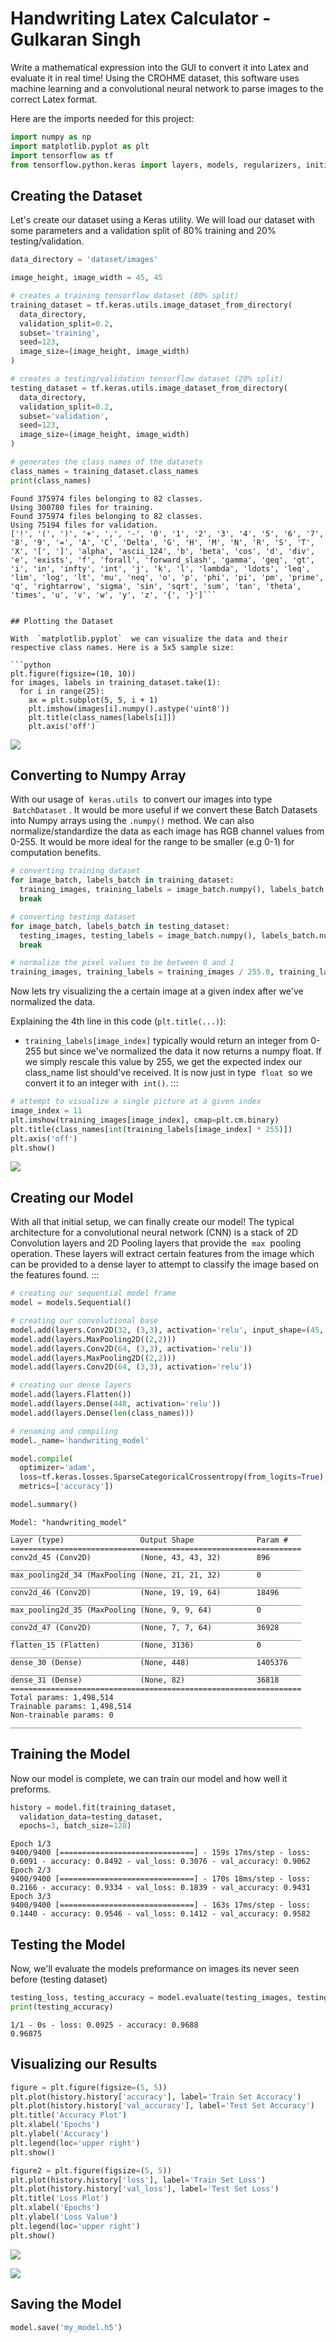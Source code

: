 # Handwriting Latex Calculator - Gulkaran Singh

Write a mathematical expression into the GUI to convert it into Latex
and evaluate it in real time! Using the CROHME dataset, this software
uses machine learning and a convolutional neural network to parse images
to the correct Latex format.

Here are the imports needed for this project:

```python
import numpy as np
import matplotlib.pyplot as plt
import tensorflow as tf
from tensorflow.python.keras import layers, models, regularizers, initializers, optimizers
```

## Creating the Dataset

Let\'s create our dataset using a Keras utility. We will load our
dataset with some parameters and a validation split of 80% training and
20% testing/validation.

```python
data_directory = 'dataset/images'

image_height, image_width = 45, 45

# creates a training tensorflow dataset (80% split)
training_dataset = tf.keras.utils.image_dataset_from_directory(
  data_directory,
  validation_split=0.2,
  subset='training',
  seed=123,
  image_size=(image_height, image_width)
)

# creates a testing/validation tensorflow dataset (20% split)
testing_dataset = tf.keras.utils.image_dataset_from_directory(
  data_directory,
  validation_split=0.2,
  subset='validation',
  seed=123,
  image_size=(image_height, image_width)
)

# generates the class names of the datasets
class_names = training_dataset.class_names
print(class_names)
```
```
Found 375974 files belonging to 82 classes.
Using 300780 files for training.
Found 375974 files belonging to 82 classes.
Using 75194 files for validation.
['!', '(', ')', '+', ',', '-', '0', '1', '2', '3', '4', '5', '6', '7', '8', '9', '=', 'A', 'C', 'Delta', 'G', 'H', 'M', 'N', 'R', 'S', 'T', 'X', '[', ']', 'alpha', 'ascii_124', 'b', 'beta', 'cos', 'd', 'div', 'e', 'exists', 'f', 'forall', 'forward_slash', 'gamma', 'geq', 'gt', 'i', 'in', 'infty', 'int', 'j', 'k', 'l', 'lambda', 'ldots', 'leq', 'lim', 'log', 'lt', 'mu', 'neq', 'o', 'p', 'phi', 'pi', 'pm', 'prime', 'q', 'rightarrow', 'sigma', 'sin', 'sqrt', 'sum', 'tan', 'theta', 'times', 'u', 'v', 'w', 'y', 'z', '{', '}']```


## Plotting the Dataset

With  `matplotlib.pyplot`  we can visualize the data and their
respective class names. Here is a 5x5 sample size:

```python
plt.figure(figsize=(10, 10))
for images, labels in training_dataset.take(1):
  for i in range(25):
    ax = plt.subplot(5, 5, i + 1)
    plt.imshow(images[i].numpy().astype('uint8'))
    plt.title(class_names[labels[i]])
    plt.axis('off')
```

![](readme_images/5x5_grid.png)

## Converting to Numpy Array

With our usage of  `keras.utils`  to convert our images into type
 `BatchDataset` . It would be more useful if we convert these Batch
Datasets into Numpy arrays using the `.numpy()` method. We can also
normalize/standardize the data as each image has RGB channel values from
0-255. It would be more ideal for the range to be smaller (e.g 0-1) for
computation benefits.

```python
# converting training dataset
for image_batch, labels_batch in training_dataset:
  training_images, training_labels = image_batch.numpy(), labels_batch.numpy()
  break

# converting testing dataset
for image_batch, labels_batch in testing_dataset:
  testing_images, testing_labels = image_batch.numpy(), labels_batch.numpy()
  break

# normalize the pixel values to be between 0 and 1
training_images, training_labels = training_images / 255.0, training_labels / 255.0
```

Now lets try visualizing the a certain image at a given index after
we\'ve normalized the data.

Explaining the 4th line in this code (`plt.title(...)`):

-   `training_labels[image_index]` typically would return an integer
    from 0-255 but since we\'ve normalized the data it now returns a
    numpy float. If we simply rescale this value by 255, we get the
    expected index our class_name list should\'ve received. It is now
    just in type  `float`  so we convert it to an integer with  `int()`.
:::

```python
# attempt to visualize a single picture at a given index
image_index = 11
plt.imshow(training_images[image_index], cmap=plt.cm.binary)
plt.title(class_names[int(training_labels[image_index] * 255)])
plt.axis('off')
plt.show()
```

![](readme_images/plus.png)

## Creating our Model

With all that initial setup, we can finally create our model! The
typical architecture for a convolutional neural network (CNN) is a stack
of 2D Convolution layers and 2D Pooling layers that provide the  `max` 
pooling operation. These layers will extract certain features from the
image which can be provided to a dense layer to attempt to classify the
image based on the features found.
:::

```python
# creating our sequential model frame
model = models.Sequential()

# creating our convolutional base
model.add(layers.Conv2D(32, (3,3), activation='relu', input_shape=(45, 45, 3)))
model.add(layers.MaxPooling2D((2,2)))
model.add(layers.Conv2D(64, (3,3), activation='relu'))
model.add(layers.MaxPooling2D((2,2)))
model.add(layers.Conv2D(64, (3,3), activation='relu'))

# creating our dense layers
model.add(layers.Flatten())
model.add(layers.Dense(448, activation='relu'))
model.add(layers.Dense(len(class_names)))

# renaming and compiling
model._name='handwriting_model'

model.compile(
  optimizer='adam',
  loss=tf.keras.losses.SparseCategoricalCrossentropy(from_logits=True),
  metrics=['accuracy'])
```

```python
model.summary()
```

```
Model: "handwriting_model"
_________________________________________________________________
Layer (type)                 Output Shape              Param #   
=================================================================
conv2d_45 (Conv2D)           (None, 43, 43, 32)        896       
_________________________________________________________________
max_pooling2d_34 (MaxPooling (None, 21, 21, 32)        0         
_________________________________________________________________
conv2d_46 (Conv2D)           (None, 19, 19, 64)        18496     
_________________________________________________________________
max_pooling2d_35 (MaxPooling (None, 9, 9, 64)          0         
_________________________________________________________________
conv2d_47 (Conv2D)           (None, 7, 7, 64)          36928     
_________________________________________________________________
flatten_15 (Flatten)         (None, 3136)              0         
_________________________________________________________________
dense_30 (Dense)             (None, 448)               1405376   
_________________________________________________________________
dense_31 (Dense)             (None, 82)                36818     
=================================================================
Total params: 1,498,514
Trainable params: 1,498,514
Non-trainable params: 0
_________________________________________________________________
```

## Training the Model

Now our model is complete, we can train our model and how well it
preforms.

```python
history = model.fit(training_dataset,
  validation_data=testing_dataset,
  epochs=3, batch_size=128)
```

```
Epoch 1/3
9400/9400 [==============================] - 159s 17ms/step - loss: 0.6091 - accuracy: 0.8492 - val_loss: 0.3076 - val_accuracy: 0.9062
Epoch 2/3
9400/9400 [==============================] - 170s 18ms/step - loss: 0.2166 - accuracy: 0.9334 - val_loss: 0.1839 - val_accuracy: 0.9431
Epoch 3/3
9400/9400 [==============================] - 163s 17ms/step - loss: 0.1440 - accuracy: 0.9546 - val_loss: 0.1412 - val_accuracy: 0.9582
```

## Testing the Model

Now, we\'ll evaluate the models preformance on images its never seen
before (testing dataset)

```python
testing_loss, testing_accuracy = model.evaluate(testing_images, testing_labels, verbose=2)
print(testing_accuracy)
```
```
1/1 - 0s - loss: 0.0925 - accuracy: 0.9688
0.96875
```

## Visualizing our Results

```python
figure = plt.figure(figsize=(5, 5))
plt.plot(history.history['accuracy'], label='Train Set Accuracy')
plt.plot(history.history['val_accuracy'], label='Test Set Accuracy')
plt.title('Accuracy Plot')
plt.xlabel('Epochs')
plt.ylabel('Accuracy')
plt.legend(loc='upper right')
plt.show()

figure2 = plt.figure(figsize=(5, 5))
plt.plot(history.history['loss'], label='Train Set Loss')
plt.plot(history.history['val_loss'], label='Test Set Loss')
plt.title('Loss Plot')
plt.xlabel('Epochs')
plt.ylabel('Loss Value')
plt.legend(loc='upper right')
plt.show()
```

![](readme_images/accuracy_plot.png)

![](readme_images/loss_function_plot.png)

## Saving the Model

```python
model.save('my_model.h5')
```
